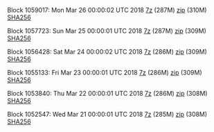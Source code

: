 Block 1059017: Mon Mar 26 00:00:02 UTC 2018 [7z](https://transfer.sh/DIrnb/bootstrap.dat.20180326.7z) (287M) [zip](https://transfer.sh/YnWGt/bootstrap.dat.20180326.zip) (310M) [SHA256](https://transfer.sh/B7Nuo/sha256.txt)

Block 1057723: Sun Mar 25 00:00:01 UTC 2018 [7z](https://transfer.sh/UaRk5/bootstrap.dat.20180325.7z) (287M) [zip](https://transfer.sh/7RHEy/bootstrap.dat.20180325.zip) (309M) [SHA256](https://transfer.sh/1vIHL/sha256.txt)

Block 1056428: Sat Mar 24 00:00:02 UTC 2018 [7z](https://transfer.sh/zZmwK/bootstrap.dat.20180324.7z) (286M) [zip](https://transfer.sh/cqxPB/bootstrap.dat.20180324.zip) (309M) [SHA256](https://transfer.sh/W3Ctf/sha256.txt)

Block 1055133: Fri Mar 23 00:00:01 UTC 2018 [7z](https://transfer.sh/ccjsz/bootstrap.dat.20180323.7z) (286M) [zip](https://transfer.sh/vET5X/bootstrap.dat.20180323.zip) (309M) [SHA256](https://transfer.sh/pq04B/sha256.txt)

Block 1053840: Thu Mar 22 00:00:01 UTC 2018 [7z](https://transfer.sh/H7KaW/bootstrap.dat.20180322.7z) (286M) [zip](https://transfer.sh/n74Wg/bootstrap.dat.20180322.zip) (308M) [SHA256](https://transfer.sh/G8UaZ/sha256.txt)

Block 1052547: Wed Mar 21 00:00:01 UTC 2018 [7z](https://transfer.sh/Dv0Sa/bootstrap.dat.20180321.7z) (285M) [zip](https://transfer.sh/10fprX/bootstrap.dat.20180321.zip) (308M) [SHA256](https://transfer.sh/Ny3ql/sha256.txt)
